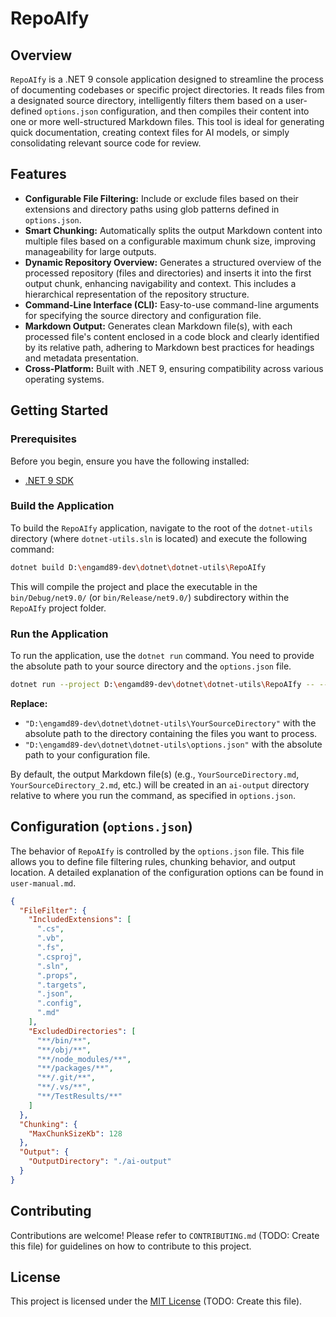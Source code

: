 # RepoAIfy

## Overview

`RepoAIfy` is a .NET 9 console application designed to streamline the process of documenting codebases or specific project directories. It reads files from a designated source directory, intelligently filters them based on a user-defined `options.json` configuration, and then compiles their content into one or more well-structured Markdown files. This tool is ideal for generating quick documentation, creating context files for AI models, or simply consolidating relevant source code for review.

## Features

*   **Configurable File Filtering:** Include or exclude files based on their extensions and directory paths using glob patterns defined in `options.json`.
*   **Smart Chunking:** Automatically splits the output Markdown content into multiple files based on a configurable maximum chunk size, improving manageability for large outputs.
*   **Dynamic Repository Overview:** Generates a structured overview of the processed repository (files and directories) and inserts it into the first output chunk, enhancing navigability and context. This includes a hierarchical representation of the repository structure.
*   **Command-Line Interface (CLI):** Easy-to-use command-line arguments for specifying the source directory and configuration file.
*   **Markdown Output:** Generates clean Markdown file(s), with each processed file's content enclosed in a code block and clearly identified by its relative path, adhering to Markdown best practices for headings and metadata presentation.
*   **Cross-Platform:** Built with .NET 9, ensuring compatibility across various operating systems.

## Getting Started

### Prerequisites

Before you begin, ensure you have the following installed:

*   [.NET 9 SDK](https://dotnet.microsoft.com/download/dotnet/9.0)

### Build the Application

To build the `RepoAIfy` application, navigate to the root of the `dotnet-utils` directory (where `dotnet-utils.sln` is located) and execute the following command:

```bash
dotnet build D:\engamd89-dev\dotnet\dotnet-utils\RepoAIfy
```

This will compile the project and place the executable in the `bin/Debug/net9.0/` (or `bin/Release/net9.0/`) subdirectory within the `RepoAIfy` project folder.

### Run the Application

To run the application, use the `dotnet run` command. You need to provide the absolute path to your source directory and the `options.json` file.

```bash
dotnet run --project D:\engamd89-dev\dotnet\dotnet-utils\RepoAIfy -- --source "D:\engamd89-dev\dotnet\dotnet-utils\YourSourceDirectory" --options "D:\engamd89-dev\dotnet\dotnet-utils\options.json"
```

**Replace:**
*   `"D:\engamd89-dev\dotnet\dotnet-utils\YourSourceDirectory"` with the absolute path to the directory containing the files you want to process.
*   `"D:\engamd89-dev\dotnet\dotnet-utils\options.json"` with the absolute path to your configuration file.

By default, the output Markdown file(s) (e.g., `YourSourceDirectory.md`, `YourSourceDirectory_2.md`, etc.) will be created in an `ai-output` directory relative to where you run the command, as specified in `options.json`.

## Configuration (`options.json`)

The behavior of `RepoAIfy` is controlled by the `options.json` file. This file allows you to define file filtering rules, chunking behavior, and output location. A detailed explanation of the configuration options can be found in `user-manual.md`.

```json
{
  "FileFilter": {
    "IncludedExtensions": [
      ".cs",
      ".vb",
      ".fs",
      ".csproj",
      ".sln",
      ".props",
      ".targets",
      ".json",
      ".config",
      ".md"
    ],
    "ExcludedDirectories": [
      "**/bin/**",
      "**/obj/**",
      "**/node_modules/**",
      "**/packages/**",
      "**/.git/**",
      "**/.vs/**",
      "**/TestResults/**"
    ]
  },
  "Chunking": {
    "MaxChunkSizeKb": 128
  },
  "Output": {
    "OutputDirectory": "./ai-output"
  }
}
```

## Contributing

Contributions are welcome! Please refer to `CONTRIBUTING.md` (TODO: Create this file) for guidelines on how to contribute to this project.

## License

This project is licensed under the [MIT License](LICENSE.md) (TODO: Create this file).
